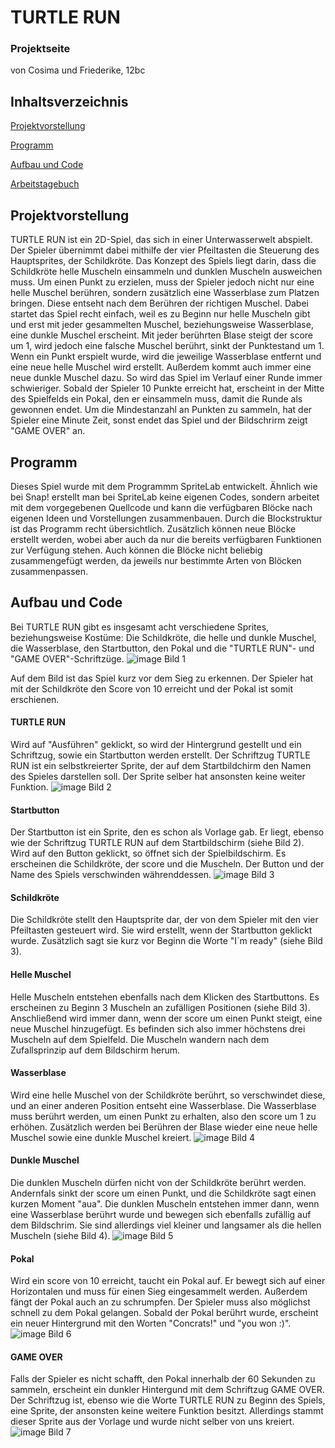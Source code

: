 # TURTLE RUN
### Projektseite 

von Cosima und Friederike, 12bc

## Inhaltsverzeichnis
[Projektvorstellung](https://github.com/cosima-friederike/Projektseite-TURTLE-RUN/blob/main/README.md#projektvorstellung)

[Programm](https://github.com/cosima-friederike/Projektseite-TURTLE-RUN/blob/main/README.md#programm)

[Aufbau und Code](https://github.com/cosima-friederike/Projektseite-TURTLE-RUN/blob/main/README.md#aufbau-und-code)

[Arbeitstagebuch](https://github.com/cosima-friederike/Arbeitsprotokoll-2#arbeitsprotokoll-2-von-cosima-und-friederike)

## Projektvorstellung
TURTLE RUN ist ein 2D-Spiel, das sich in einer Unterwasserwelt abspielt. Der Spieler übernimmt dabei mithilfe der vier Pfeiltasten die Steuerung des Hauptsprites, der Schildkröte. Das Konzept des Spiels liegt darin, dass die Schildkröte helle Muscheln einsammeln und dunklen Muscheln ausweichen muss. Um einen Punkt zu erzielen, muss der Spieler jedoch nicht nur eine helle Muschel berühren, sondern zusätzlich eine Wasserblase zum Platzen bringen. Diese entseht nach dem Berühren der richtigen Muschel. Dabei startet das Spiel recht einfach, weil es zu Beginn nur helle Muscheln gibt und erst mit jeder gesammelten Muschel, beziehungsweise Wasserblase, eine dunkle Muschel erscheint. Mit jeder berührten Blase steigt der score um 1, wird jedoch eine falsche Muschel berührt, sinkt der Punktestand um 1. Wenn ein Punkt erspielt wurde, wird die jeweilige Wasserblase entfernt und eine neue helle Muschel wird erstellt. Außerdem kommt auch immer eine neue dunkle Muschel dazu. So wird das Spiel im Verlauf einer Runde immer schwieriger.
Sobald der Spieler 10 Punkte erreicht hat, erscheint in der Mitte des Spielfelds ein Pokal, den er einsammeln muss, damit die Runde als gewonnen endet. Um die Mindestanzahl an Punkten zu sammeln, hat der Spieler eine Minute Zeit, sonst endet das Spiel und der Bildschrirm zeigt "GAME OVER" an. 
## Programm
Dieses Spiel wurde mit dem Programmm SpriteLab entwickelt. Ähnlich wie bei Snap! erstellt man bei SpriteLab keine eigenen Codes, sondern arbeitet mit dem vorgegebenen Quellcode und kann die verfügbaren Blöcke nach eigenen Ideen und Vorstellungen zusammenbauen. Durch die Blockstruktur ist das Programm recht übersichtlich. Zusätzlich können neue Blöcke erstellt werden, wobei aber auch da nur die bereits verfügbaren Funktionen zur Verfügung stehen. Auch können die Blöcke nicht beliebig zusammengefügt werden, da jeweils nur bestimmte Arten von Blöcken zusammenpassen. 
## Aufbau und Code 
Bei TURTLE RUN gibt es insgesamt acht verschiedene Sprites, beziehungsweise Kostüme: Die Schildkröte, die helle und dunkle Muschel, die Wasserblase, den Startbutton, den Pokal und die "TURTLE RUN"- und "GAME OVER"-Schriftzüge. 
![image](https://user-images.githubusercontent.com/111414772/230602302-bd49642b-c4ff-4e0b-8ae4-bc7dbfbc65e0.jpeg)
Bild 1

Auf dem Bild ist das Spiel kurz vor dem Sieg zu erkennen. Der Spieler hat mit der Schildkröte den Score von 10 erreicht und der Pokal ist somit erschienen.
#### TURTLE RUN
Wird auf "Ausführen" geklickt, so wird der Hintergrund gestellt und ein Schriftzug, sowie ein Startbutton werden erstellt. Der Schriftzug TURTLE RUN ist ein selbstkreierter Sprite, der auf dem Startbildchirm den Namen des Spieles darstellen soll. Der Sprite selber hat ansonsten keine weiter Funktion.
![image](https://user-images.githubusercontent.com/111414772/230605161-99ed1b0b-36ba-47cc-b09a-53916c311bf7.jpeg)
Bild 2
#### Startbutton
Der Startbutton ist ein Sprite, den es schon als Vorlage gab. Er liegt, ebenso wie der Schriftzug TURTLE RUN auf dem Startbildschirm (siehe Bild 2). 
Wird auf den Button geklickt, so öffnet sich der Spielbildschirm. Es erscheinen die Schildkröte, der score und die Muscheln. Der Button und der Name des Spiels verschwinden währenddessen.
![image](https://user-images.githubusercontent.com/111414772/230606395-2098c979-6cf6-48a6-98e3-c07042abdfb8.jpeg)
Bild 3
#### Schildkröte
Die Schildkröte stellt den Hauptsprite dar, der von dem Spieler mit den vier Pfeiltasten gesteuert wird. Sie wird erstellt, wenn der Startbutton geklickt wurde. Zusätzlich sagt sie kurz vor Beginn die Worte "I´m ready" (siehe Bild 3).
#### Helle Muschel
Helle Muscheln entstehen ebenfalls nach dem Klicken des Startbuttons. Es erscheinen zu Beginn 3 Muscheln an zufälligen Positionen (siehe Bild 3). Anschließend wird immer dann, wenn der score um einen Punkt steigt, eine neue Muschel hinzugefügt. Es befinden sich also immer höchstens drei Muscheln auf dem Spielfeld. Die Muscheln wandern nach dem Zufallsprinzip auf dem Bildschirm herum.
#### Wasserblase
Wird eine helle Muschel von der Schildkröte berührt, so verschwindet diese, und an einer anderen Position entseht eine Wasserblase. Die Wasserblase muss berührt werden, um einen Punkt zu erhalten, also den score um 1 zu erhöhen. Zusätzlich werden bei Berühren der Blase wieder eine neue helle Muschel sowie eine dunkle Muschel kreiert.
![image](https://user-images.githubusercontent.com/111414772/230610704-0b8fc797-4e6d-4d5a-8880-e9e734d2b791.jpeg)
Bild 4
#### Dunkle Muschel
Die dunklen Muscheln dürfen nicht von der Schildkröte berührt werden. Andernfals sinkt der score um einen Punkt, und die Schildkröte sagt einen kurzen Moment "aua". Die dunklen Muscheln entstehen immer dann, wenn eine Wasserblase berührt wurde und bewegen sich ebenfalls zufällig auf dem Bildschrim. Sie sind allerdings viel kleiner und langsamer als die hellen Muscheln (siehe Bild 4).
![image](https://user-images.githubusercontent.com/111414772/230613059-52f778f9-ad96-4bb4-9d03-6c31d59a5b01.jpeg)
Bild 5
#### Pokal
Wird ein score von 10 erreicht, taucht ein Pokal auf. Er bewegt sich auf einer Horizontalen und muss für einen Sieg eingesammelt werden. Außerdem fängt der Pokal auch an zu schrumpfen. Der Spieler muss also möglichst schnell zu dem Pokal gelangen. Sobald der Pokal berührt wurde, erscheint ein neuer Hintergrund mit den Worten "Concrats!" und "you won :)".
![image](https://user-images.githubusercontent.com/111414772/230616252-fcbcd365-f90a-4099-be33-f05af7093c4a.jpeg)
Bild 6
#### GAME OVER
Falls der Spieler es nicht schafft, den Pokal innerhalb der 60 Sekunden zu sammeln, erscheint ein dunkler Hintergund mit dem Schriftzug GAME OVER. Der Schriftzug ist, ebenso wie die Worte TURTLE RUN zu Beginn des Spiels, eine Sprite, der ansonsten keine weitere Funktion besitzt. Allerdings stammt dieser Sprite aus der Vorlage und wurde nicht selber von uns kreiert.
![image](https://user-images.githubusercontent.com/111414772/230617819-559de529-af47-42a7-bed4-7ab2a919d0c8.jpeg)
Bild 7
